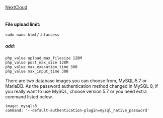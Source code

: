 <p align="left">
  <a href="https://github.com/vdarkobar/NC">NextCloud</a>
  <br><br>
</p> 
  
#### File upload limit:
```
sudo nano html/.htaccess
```
##### *add:*
```
php_value upload_max_filesize 128M
php_value post_max_size 128M
php_value max_execution_time 300
php_value max_input_time 300
```
  
There are two database images you can choose from, MySQL:5.7 or MariaDB. As the password authentication method changed in MySQL 8, 
if you really want to use MySQL, choose version 5.7 or you need extra command listed below.
```
image: mysql:8
command: '--default-authentication-plugin=mysql_native_password'
```

